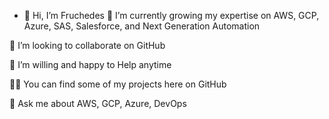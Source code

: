 - 👋 Hi, I’m Fruchedes
🌱 I’m currently growing my expertise on AWS, GCP, Azure, SAS, Salesforce, and Next Generation Automation

👯 I’m looking to collaborate on GitHub

🤝 I’m willing and happy to Help anytime

👨‍💻 You can find some of my projects here on GitHub

💬 Ask me about AWS, GCP, Azure, DevOps



